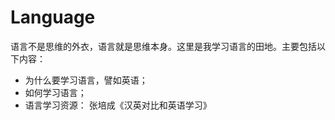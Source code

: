 # Language
语言不是思维的外衣，语言就是思维本身。这里是我学习语言的田地。主要包括以下内容：
- 为什么要学习语言，譬如英语；
- 如何学习语言；
- 语言学习资源：
张培成《汉英对比和英语学习》
